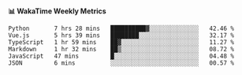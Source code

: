 **:bar_chart: WakaTime Weekly Metrics**

<!--START_SECTION:waka-->

```text
Python       7 hrs 28 mins   ██████████▓░░░░░░░░░░░░░░   42.46 %
Vue.js       5 hrs 39 mins   ████████░░░░░░░░░░░░░░░░░   32.17 %
TypeScript   1 hr 59 mins    ██▓░░░░░░░░░░░░░░░░░░░░░░   11.27 %
Markdown     1 hr 32 mins    ██▒░░░░░░░░░░░░░░░░░░░░░░   08.72 %
JavaScript   47 mins         █░░░░░░░░░░░░░░░░░░░░░░░░   04.48 %
JSON         6 mins          ░░░░░░░░░░░░░░░░░░░░░░░░░   00.57 %
```

<!--END_SECTION:waka-->
